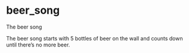 # beer_song
The beer song

The beer song starts with 5 bottles of beer on the wall and counts down until there’s no more beer.
